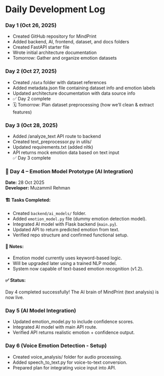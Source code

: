 # Daily Development Log

### Day 1 (Oct 26, 2025)
- Created GitHub repository for MindPrint
- Added backend, AI, frontend, dataset, and docs folders
- Created FastAPI starter file
- Wrote initial architecture documentation
- Tomorrow: Gather and organize emotion datasets
  
### Day 2 (Oct 27, 2025)
- Created `/data` folder with dataset references  
- Added metadata.json file containing dataset info and emotion labels  
- Updated architecture documentation with data source info  
- ✅ Day 2 complete  
- 🗓️ Tomorrow: Plan dataset preprocessing (how we’ll clean & extract features)

### Day 3 (Oct 28, 2025)
- Added /analyze_text API route to backend  
- Created text_preprocessor.py in utils/  
- Updated requirements.txt (added nltk)  
- API returns mock emotion data based on text input  
✅ Day 3 complete

### 🧠 Day 4 – Emotion Model Prototype (AI Integration)

**Date:** 28 Oct 2025  
**Developer:** Muzammil Rehman  

#### 🏗️ Tasks Completed:
- Created `backend/ai_models/` folder.
- Added `emotion_model.py` file (dummy emotion detection model).
- Integrated AI model with Flask backend (`main.py`).
- Updated API to return predicted emotion from text.
- Verified repo structure and confirmed functional setup.

#### 🧩 Notes:
- Emotion model currently uses keyword-based logic.
- Will be upgraded later using a trained NLP model.
- System now capable of text-based emotion recognition (v1.2).

#### ✅ Status:
Day 4 completed successfully! The AI brain of MindPrint (text analysis) is now live.

### Day 5 (AI Model Integration)
- Updated emotion_model.py to include confidence scores.
- Integrated AI model with main API route.
- Verified API returns realistic emotion + confidence output.

### Day 6 (Voice Emotion Detection - Setup)
- Created voice_analysis/ folder for audio processing.
- Added speech_to_text.py for voice-to-text conversion.
- Prepared plan for integrating voice input into API.
